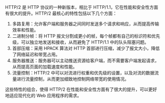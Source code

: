 HTTP/2 是 HTTP 协议的一种新版本，相比于 HTTP/1.1，它在性能和安全性方面有很大的提升。HTTP/2 最核心的特性包括以下几个方面：

1. 多路复用：允许客户端和服务器之间同时发送多个请求和响应，从而提高传输效率和性能。
2. 二进制分帧：将 HTTP 报文分割成更小的帧，每个帧都有自己的标识符和优先级，可以独立地发送和接收，从而避免了 HTTP/1.1 中的队头阻塞问题。
3. 首部压缩：采用 HPACK 算法对 HTTP 首部进行压缩，减少了报文大小，降低了网络延迟和带宽占用。
4. 服务器推送：服务器可以主动推送资源给客户端，而不需要客户端发起请求，从而提高页面的加载速度和性能。
5. 流量控制：HTTP/2 中可以对流进行权重和优先级的设置，以及对流的数据流量进行流量控制，从而更加细致地控制网络带宽的使用情况。

这些特性的组合，使得 HTTP/2 在性能和安全性方面有了很大的提升，可以更好地适应现代化的 Web 应用程序的需求。

